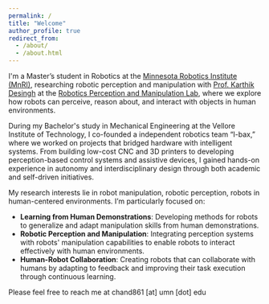 ```yaml
---
permalink: /
title: "Welcome"
author_profile: true
redirect_from: 
  - /about/
  - /about.html
---
```


I'm a Master’s student in Robotics at the [Minnesota Robotics Institute (MnRI)](https://cse.umn.edu/mnri), researching robotic perception and manipulation with [Prof. Karthik Desingh](https://www.karthikdesingh.com) at the [Robotics Perception and Manipulation Lab](https://rpm-lab.github.io/), where we explore how robots can perceive, reason about, and interact with objects in human environments.

During my Bachelor's study in Mechanical Engineering at the Vellore Institute of Technology, I co-founded a independent robotics team “I-bax,” where we worked on projects that bridged hardware with intelligent systems. From building low-cost CNC and 3D printers to developing perception-based control systems and assistive devices, I gained hands-on experience in autonomy and interdisciplinary design through both academic and self-driven initiatives. 

My research interests lie in robot manipulation, robotic perception, robots in human-centered environments. I’m particularly focused on:
- **Learning from Human Demonstrations**: Developing methods for robots to generalize and adapt manipulation skills from human demonstrations.
- **Robotic Perception and Manipulation**: Integrating perception systems with robots' manipulation capabilities to enable robots to interact effectively with human environments.
- **Human-Robot Collaboration**: Creating robots that can collaborate with humans by adapting to feedback and improving their task execution through continuous learning.

Please feel free to reach me at chand861 [at] umn [dot] edu